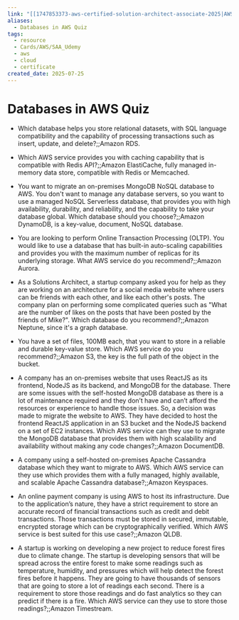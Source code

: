 ```yaml
---
link: "[[1747853373-aws-certified-solution-architect-associate-2025|AWS Certified Solution Architect Associate 2025]]"
aliases:
  - Databases in AWS Quiz
tags:
  - resource
  - Cards/AWS/SAA_Udemy
  - aws
  - cloud
  - certificate
created_date: 2025-07-25
---
```

# Databases in AWS Quiz
- Which database helps you store relational datasets, with SQL language compatibility and the capability of processing transactions such as insert, update, and delete?;;Amazon RDS.
<!--SR:!2025-09-20,40,290-->
- Which AWS service provides you with caching capability that is compatible with Redis API?;;Amazon ElastiCache, fully managed in-memory data store, compatible with Redis or Memcached.
<!--SR:!2025-10-13,60,310-->
- You want to migrate an on-premises MongoDB NoSQL database to AWS. You don't want to manage any database servers, so you want to use a managed NoSQL Serverless database, that provides you with high availability, durability, and reliability, and the capability to take your database global. Which database should you choose?;;Amazon DynamoDB, is a key-value, document, NoSQL database.
<!--SR:!2025-09-26,29,210-->
- You are looking to perform Online Transaction Processing (OLTP). You would like to use a database that has built-in auto-scaling capabilities and provides you with the maximum number of replicas for its underlying storage. What AWS service do you recommend?;;Amazon Aurora.
<!--SR:!2025-10-06,35,270-->
- As a Solutions Architect, a startup company asked you for help as they are working on an architecture for a social media website where users can be friends with each other, and like each other's posts. The company plan on performing some complicated queries such as "What are the number of likes on the posts that have been posted by the friends of Mike?". Which database do you recommend?;;Amazon Neptune, since it's a graph database.
<!--SR:!2025-09-17,38,290-->
- You have a set of files, 100MB each, that you want to store in a reliable and durable key-value store. Which AWS service do you recommend?;;Amazon S3, the key is the full path of the object in the bucket.
<!--SR:!2025-09-09,14,270-->
- A company has an on-premises website that uses ReactJS as its frontend, NodeJS as its backend, and MongoDB for the database. There are some issues with the self-hosted MongoDB database as there is a lot of maintenance required and they don’t have and can’t afford the resources or experience to handle those issues. So, a decision was made to migrate the website to AWS. They have decided to host the frontend ReactJS application in an S3 bucket and the NodeJS backend on a set of EC2 instances. Which AWS service can they use to migrate the MongoDB database that provides them with high scalability and availability without making any code changes?;;Amazon DocumentDB.
<!--SR:!2025-10-01,44,290-->
- A company using a self-hosted on-premises Apache Cassandra database which they want to migrate to AWS. Which AWS service can they use which provides them with a fully managed, highly available, and scalable Apache Cassandra database?;;Amazon Keyspaces.
<!--SR:!2025-09-03,16,250-->
- An online payment company is using AWS to host its infrastructure. Due to the application’s nature, they have a strict requirement to store an accurate record of financial transactions such as credit and debit transactions. Those transactions must be stored in secured, immutable, encrypted storage which can be cryptographically verified. Which AWS service is best suited for this use case?;;Amazon QLDB.
<!--SR:!2025-09-02,8,210-->
- A startup is working on developing a new project to reduce forest fires due to climate change. The startup is developing sensors that will be spread across the entire forest to make some readings such as temperature, humidity, and pressures which will help detect the forest fires before it happens. They are going to have thousands of sensors that are going to store a lot of readings each second. There is a requirement to store those readings and do fast analytics so they can predict if there is a fire. Which AWS service can they use to store those readings?;;Amazon Timestream.
<!--SR:!2025-09-16,22,270-->

